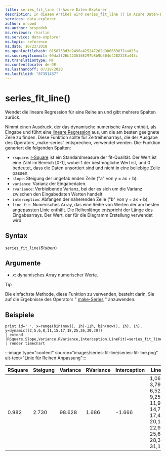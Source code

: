 ```yaml
---
title: series_fit_line ()-Azure Daten-Explorer
description: In diesem Artikel wird series_fit_line () in Azure Daten-Explorer beschrieben.
services: data-explorer
author: orspod
ms.author: orspodek
ms.reviewer: rkarlin
ms.service: data-explorer
ms.topic: reference
ms.date: 10/23/2018
ms.openlocfilehash: 0158753d3d2496e425247202d906633837aa023a
ms.sourcegitcommit: 09da3f26b4235368297b8b9b604d4282228a443c
ms.translationtype: MT
ms.contentlocale: de-DE
ms.lasthandoff: 07/28/2020
ms.locfileid: "87351487"
---
```

# <a name="series_fit_line"></a>series_fit_line()

Wendet die lineare Regression für eine Reihe an und gibt mehrere Spalten zurück.  

Nimmt einen Ausdruck, der das dynamische numerische Array enthält, als Eingabe und führt eine [lineare Regression](https://en.wikipedia.org/wiki/Line_fitting) aus, um die am besten geeignete Zeile zu finden. Diese Funktion sollte für Zeitreihenarrays, die der Ausgabe des Operators „make-series“ entsprechen, verwendet werden. Die-Funktion generiert die folgenden Spalten:
* `rsquare`: [r-Square](https://en.wikipedia.org/wiki/Coefficient_of_determination) ist ein Standardmeasure der fit-Qualität. Der Wert ist eine Zahl im Bereich [0-1], wobei 1 der bestmögliche Wert ist, und 0 bedeutet, dass die Daten unsortiert sind und nicht in eine beliebige Zeile passen. 
* `slope`: Steigung der ungefäb enden Zeile ("a" von y = ax + b).
* `variance`: Varianz der Eingabedaten.
* `rvariance`: Verbleibende Varianz, bei der es sich um die Varianz zwischen den Eingabedaten Werten handelt
* `interception`: Abfangen der näherenden Zeile ("b" von y = ax + b).
* `line_fit`: Numerisches Array, das eine Reihe von Werten der am besten angepassten Linie enthält. Die Reihenlänge entspricht der Länge des Eingabearrays. Der Wert, der für die Diagramm Erstellung verwendet wird.

## <a name="syntax"></a>Syntax

`series_fit_line(`*Stuben*`)`

## <a name="arguments"></a>Argumente

* *x*: dynamisches Array numerischer Werte.

> [!TIP]
> Die einfachste Methode, diese Funktion zu verwenden, besteht darin, Sie auf die Ergebnisse des Operators " [make-Series](make-seriesoperator.md) " anzuwenden.

## <a name="examples"></a>Beispiele

<!-- csl: https://help.kusto.windows.net:443/Samples -->
```kusto
print id=' ', x=range(bin(now(), 1h)-11h, bin(now(), 1h), 1h), y=dynamic([2,5,6,8,11,15,17,18,25,26,30,30])
| extend (RSquare,Slope,Variance,RVariance,Interception,LineFit)=series_fit_line(y)
| render timechart
```

:::image type="content" source="images/series-fit-line/series-fit-line.png" alt-text="Linie für Reihen Anpassung":::

| RSquare | Steigung | Variance | RVariance | Interception | LineFit                                                                                     |
|---------|-------|----------|-----------|--------------|---------------------------------------------------------------------------------------------|
| 0.982   | 2.730 | 98.628   | 1.686     | -1.666       | 1,064, 3,7945, 6,526, 9,256, 11,987, 14,718, 17,449, 20,180, 22,910, 25,641, 28,371, 31,102 |
